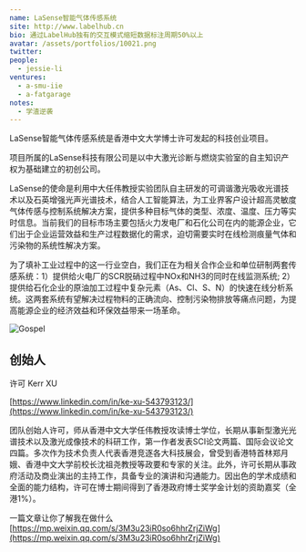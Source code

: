 ```yaml
---
name: LaSense智能气体传感系统
site: http://www.labelhub.cn
bio: 通过LabelHub独有的交互模式缩短数据标注周期50%以上
avatar: /assets/portfolios/10021.png
twitter: 
people:
  - jessie-li
ventures:
  - a-smu-iie
  - a-fatgarage
notes:
  - 学渣逆袭
---
```


LaSense智能气体传感系统是香港中文大学博士许可发起的科技创业项目。

项目所属的LaSense科技有限公司是以中大激光诊断与燃烧实验室的自主知识产权为基础建立的初创公司。

LaSense的使命是利用中大任伟教授实验团队自主研发的可调谐激光吸收光谱技术以及石英增强光声光谱技术，结合人工智能算法，为工业界客户设计超高灵敏度气体传感与控制系统解决方案，提供多种目标气体的类型、浓度、温度、压力等实时信息。当前我们的目标市场主要包括火力发电厂和石化公司在内的能源企业，它们出于企业运营效益和生产过程数据化的需求，迫切需要实时在线检测痕量气体和污染物的系统性解决方案。

为了填补工业过程中的这一行业空白，我们正在为相关合作企业和单位研制两套传感系统：1）提供给火电厂的SCR脱硝过程中NOx和NH3的同时在线监测系统; 2）提供给石化企业的原油加工过程中复杂元素（As、Cl、S、N）的快速在线分析系统。这两套系统有望解决过程物料的正确流向、控制污染物排放等痛点问题，为提高能源企业的经济效益和环保效益带来一场革命。

![Gospel](/assets/1001/10012.png)

## 创始人
许可 Kerr XU

[https://www.linkedin.com/in/ke-xu-543793123/](https://www.linkedin.com/in/ke-xu-543793123/)

团队创始人许可，师从香港中文大学任伟教授攻读博士学位，长期从事新型激光光谱技术以及激光成像技术的科研工作，第一作者发表SCI论文两篇、国际会议论文四篇。多次作为技术负责人代表香港竞逐各大科技展会，曾受到香港特首林郑月娥、香港中文大学前校长沈祖尧教授等政要和专家的关注。此外，许可长期从事政府活动及商业演出的主持工作，具备专业的演讲和沟通能力。因出色的学术成绩和全面的能力结构，许可在博士期间得到了香港政府博士奖学金计划的资助嘉奖（全港1%）。

一篇文章让你了解我在做什么
[https://mp.weixin.qq.com/s/3M3u23iR0so6hhrZrjZiWg](https://mp.weixin.qq.com/s/3M3u23iR0so6hhrZrjZiWg)
